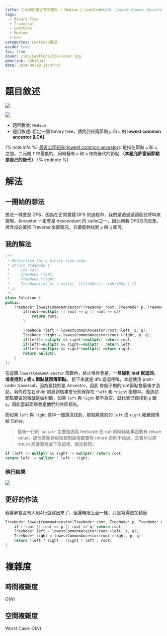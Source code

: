 ```yaml
---
title: 二元樹的最近共同祖先 | Medium | LeetCode#236. Lowest Common Ancestor of a Binary Tree
tags:
  - Binary Tree
  - Traversal
  - LeetCode
  - Medium
  - C++
categories: LeetCode筆記
aside: true
toc: true
cover: /img/LeetCode/236/cover.jpg
abbrlink: c8b16daf
date: 2024-09-10 21:47:47
---
```


# 題目敘述

![](/img/LeetCode/236/question.png)

![](/img/LeetCode/236/question2.png)

- 題目難度: `Medium`
- 題目敘述: 給定一個 binary tree，請找到任兩節點 `p` 和 `q` 的 **lowest common ancestor (LCA)**

{% note info %}
[最近公同祖先(lowest common ancestor)](https://zh.wikipedia.org/wiki/%E6%9C%80%E8%BF%91%E5%85%AC%E5%85%B1%E7%A5%96%E5%85%88_(%E5%9B%BE%E8%AE%BA)): 是指在節點 `p` 和 `q` 之間，二元樹 `T` 中最低的、同時擁有 `p` 和 `q` 作為後代的節點 **（本題允許當前節點是自己的後代）**
{% endnote %}

# 解法

## 一開始的想法

想法一樣會是 DFS，因為在正常實踐 DFS 的過程中，我們是透過遞迴函式呼叫來實現，Ancestor 一定會是 descendant 的 caller之一。因此朝著 DFS方向去想。另外沒必要把 Traversal全部跑完，只要能夠找到 `p` 與 `q` 即可。

## 我的解法

```cpp
/**
 * Definition for a binary tree node.
 * struct TreeNode {
 *     int val;
 *     TreeNode *left;
 *     TreeNode *right;
 *     TreeNode(int x) : val(x), left(NULL), right(NULL) {}
 * };
 */
class Solution {
public:
    TreeNode* lowestCommonAncestor(TreeNode* root, TreeNode* p, TreeNode* q){
        if(root==nullptr || root == p || root == q){
            return root;
        }
        
        TreeNode *left = lowestCommonAncestor(root->left, p, q);
        TreeNode *right = lowestCommonAncestor(root->right, p, q);
        if(left!= nullptr && right!=nullptr) return root;
        if(left!=nullptr && right==nullptr ) return left;
        if(left==nullptr && right!=nullptr) return right;
        return nullptr;
    }
};
```

在這個 `lowestCommonAncestor` 函數內，終止條件會是，**一旦碰到 leaf 就返回，或者找到 `p` 或 `q` 節點就回傳節點。** 接下來就是 dfs 遞迴呼叫，本題使用 post-order traversal，因為要找的是 Ancestor，因此 每個子樹的root節點會最後才造訪，另外在左右child 的遞迴結果會分別保存在 `*left` 和 `*right` 指標中。而造訪節點要做的事就是做判斷，如果 `left` 與 `right` 都不為空，就代表已經找到 `p` 跟 `q`，因此當前節點會是他們的共同祖先。

而如果 `left` 與 `right` 其中一個還沒找到，那就將當前的 `left` 或 `right` 繼續回傳給 Caller。

> 最後一行的 `nullptr` 主要是因為 leetcode 在 run 的時候如果函數有 return value，那他會期待每個控制路徑都要有 return 否則不給過。其實可以將 return 那邊改寫成下面這樣，就比較短。

```cpp
if (left != nullptr && right != nullptr) return root; 
return left != nullptr ? left : right; 
```

### 執行結果

![](/img/LeetCode/236/result.png)

## 更好的作法

我看解答區有人用4行就寫出來了，但邏輯跟上面一樣，只是寫得更加精簡

```cpp
TreeNode* lowestCommonAncestor(TreeNode* root, TreeNode* p, TreeNode* q) {
    if (!root || root == p || root == q) return root;
    TreeNode* left = lowestCommonAncestor(root->left, p, q);
    TreeNode* right = lowestCommonAncestor(root->right, p, q);
    return !left ? right : !right ? left : root;
}
```

# 複雜度

## 時間複雜度

$O(N)$

## 空間複雜度

Worst Case: $O(N)$